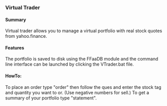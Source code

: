 ### Virtual Trader

#### Summary
Virtual trader allows you to manage a virtual portfolio with real stock quotes from yahoo.finance.

#### Features
The portfolio is saved to disk using the FFaaDB module and the command line interface can be launched by clicking the VTrader.bat file.

#### HowTo:
To place an order type "order" then follow the ques and enter the stock tag and quantity you want to or. (Use negative numbers for sell.) To get a summary of your portfolio type "statement".
